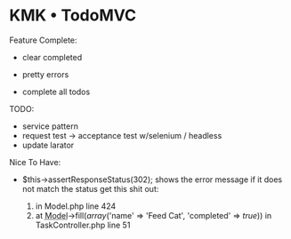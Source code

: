 # KMK • TodoMVC

Feature Complete:
  - clear completed

  - pretty errors
  - complete all todos

TODO:
  - service pattern
  - request test -> acceptance test w/selenium / headless
  - update larator

Nice To Have:
  - $this->assertResponseStatus(302); shows the error message if it does not match the status
  get this shit out:
    <div class="block">
                            <ol class="traces list_exception">
       <li> in <a title="/vagrant/hack_todo/vendor/laravel/framework/src/Illuminate/Database/Eloquent/Model.php line 424" ondblclick="var f=this.innerHTML;this.innerHTML=this.title;this.title=f;">Model.php line 424</a></li>
       <li>at <abbr title="Illuminate\Database\Eloquent\Model">Model</abbr>->fill(<em>array</em>('name' => 'Feed Cat', 'completed' => <em>true</em>)) in <a title="/vagrant/hack_todo/app/Http/Controllers/TaskController.php line 51" ondblclick="var f=this.innerHTML;this.innerHTML=this.title;this.title=f;">TaskController.php line 51</a></li>

